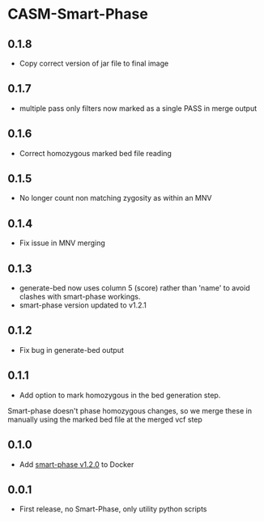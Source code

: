 # CASM-Smart-Phase

## 0.1.8

- Copy correct version of jar file to final image

## 0.1.7

- multiple pass only filters now marked as a single PASS in merge output

## 0.1.6

- Correct homozygous marked bed file reading

## 0.1.5

- No longer count non matching zygosity as within an MNV

## 0.1.4

- Fix issue in MNV merging

## 0.1.3

- generate-bed now uses column 5 (score) rather than 'name' to avoid clashes with smart-phase workings.
- smart-phase version updated to v1.2.1

## 0.1.2

- Fix bug in generate-bed output

## 0.1.1

- Add option to mark homozygous in the bed generation step.

Smart-phase doesn't phase homozygous changes, so we merge these in manually using the marked bed file at the
merged vcf step

## 0.1.0

- Add [smart-phase v1.2.0](https://github.com/paulhager/smart-phase) to Docker

## 0.0.1

- First release, no Smart-Phase, only utility python scripts
